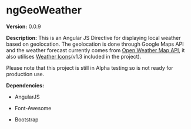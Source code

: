 ngGeoWeather
============

**Version:** 0.0.9

**Description:** This is an Angular JS Directive for displaying local weather
based on geolocation. The geolocation is done through Google Maps API and the
weather forecast currently comes from [Open Weather Map API][1], it also
utilises [Weather Icons][2](v1.3 included in the project).

[1]: <http://openweathermap.org/>

[2]: <https://github.com/erikflowers/weather-icons>

Please note that this project is still in Alpha testing so is not ready for
production use.

**Dependencies:**

-   AngularJS

-   Font-Awesome

-   Bootstrap
